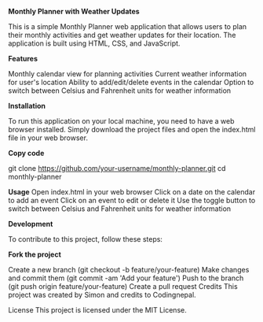 **Monthly Planner with Weather Updates**

This is a simple Monthly Planner web application that allows users to plan their monthly activities and get weather updates for their location. The application is built using HTML, CSS, and JavaScript.

**Features**

Monthly calendar view for planning activities
Current weather information for user's location
Ability to add/edit/delete events in the calendar
Option to switch between Celsius and Fahrenheit units for weather information

**Installation**

To run this application on your local machine, you need to have a web browser installed. Simply download the project files and open the index.html file in your web browser.

**Copy code**

git clone https://github.com/your-username/monthly-planner.git
cd monthly-planner

**Usage**
Open index.html in your web browser
Click on a date on the calendar to add an event
Click on an event to edit or delete it
Use the toggle button to switch between Celsius and Fahrenheit units for weather information

**Development**

To contribute to this project, follow these steps:

**Fork the project**

Create a new branch (git checkout -b feature/your-feature)
Make changes and commit them (git commit -am 'Add your feature')
Push to the branch (git push origin feature/your-feature)
Create a pull request
Credits
This project was created by Simon and credits to Codingnepal.

License
This project is licensed under the MIT License.
